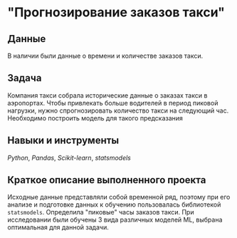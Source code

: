 # "Прогнозирование заказов такси"


## Данные

В наличии были данные о времени и количестве заказов такси.
  
## Задача

Компания такси собрала исторические данные о заказах такси в аэропортах. Чтобы привлекать больше водителей в период пиковой нагрузки, нужно спрогнозировать количество такси на следующий час. Необходимо построить модель для такого предсказания
   
## Навыки и инструменты
*Python*, *Pandas*, *Scikit-learn*, *statsmodels*

## Краткое описание выполненного проекта
Исходные данные представляли собой временной ряд, поэтому при его анализе и подготовке данных к обучению пользовалась библиотекой `statsmodels`. Определила "пиковые" часы заказов такси. При исследовании были обучены 3 вида различных моделей ML, выбрана оптимальная для данной задачи.
